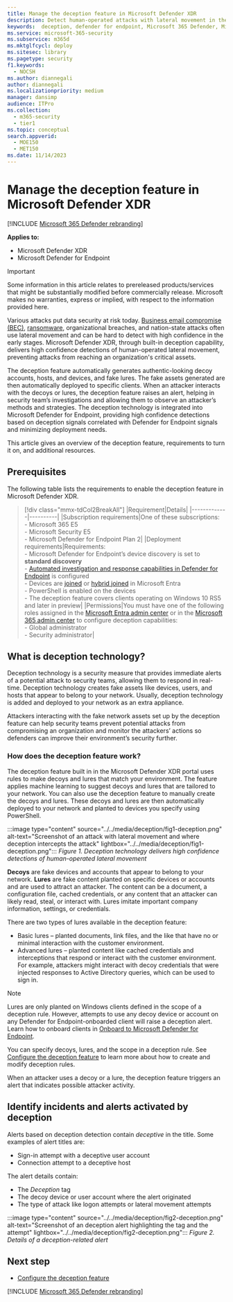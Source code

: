 ```yaml
---
title: Manage the deception feature in Microsoft Defender XDR
description: Detect human-operated attacks with lateral movement in the early stages using high confidence signals from the deception feature in Microsoft Defender XDR.
keywords:  deception, defender for endpoint, Microsoft 365 Defender, Microsoft defender for endpoint, lures, fake hosts, fake users, fake network, honeypot, honeytoken, decoy, fake host, fake user, deception technology
ms.service: microsoft-365-security
ms.subservice: m365d
ms.mktglfcycl: deploy
ms.sitesec: library
ms.pagetype: security
f1.keywords: 
  - NOCSH
ms.author: diannegali
author: diannegali
ms.localizationpriority: medium
manager: dansimp
audience: ITPro
ms.collection: 
  - m365-security
  - tier1
ms.topic: conceptual
search.appverid: 
  - MOE150
  - MET150
ms.date: 11/14/2023
---
```


# Manage the deception feature in Microsoft Defender XDR

[!INCLUDE [Microsoft 365 Defender rebranding](../includes/microsoft-defender.md)]

**Applies to:**

- Microsoft Defender XDR
- Microsoft Defender for Endpoint

> [!IMPORTANT]
> Some information in this article relates to prereleased products/services that might be substantially modified before commercially release. Microsoft makes no warranties, express or implied, with respect to the information provided here.

Various attacks put data security at risk today. [Business email compromise (BEC)](https://www.microsoft.com/security/business/security-101/what-is-business-email-compromise-bec), [ransomware](/security/ransomware/), organizational breaches, and nation-state attacks often use lateral movement and can be hard to detect with high confidence in the early stages. Microsoft Defender XDR, through built-in deception capability, delivers high confidence detections of human-operated lateral movement, preventing attacks from reaching an organization's critical assets.

The deception feature automatically generates authentic-looking decoy accounts, hosts, and devices, and fake lures. The fake assets generated are then automatically deployed to specific clients. When an attacker interacts with the decoys or lures, the deception feature raises an alert, helping in security team’s investigations and allowing them to observe an attacker’s methods and strategies. The deception technology is integrated into Microsoft Defender for Endpoint, providing high confidence detections based on deception signals correlated with Defender for Endpoint signals and minimizing deployment needs.  

This article gives an overview of the deception feature, requirements to turn it on, and additional resources.

## Prerequisites

The following table lists the requirements to enable the deception feature in Microsoft Defender XDR.

> [!div class="mmx-tdCol2BreakAll"]
> |Requirement|Details|
> |-------------|----------|
> |Subscription requirements|One of these subscriptions:</br> - Microsoft 365 E5</br> - Microsoft Security E5</br> - Microsoft Defender for Endpoint Plan 2|
> |Deployment requirements|Requirements:</br> - Microsoft Defender for Endpoint’s device discovery is set to **standard discovery**</br> - [Automated investigation and response capabilities in Defender for Endpoint](/defender-endpoint/configure-automated-investigations-remediation/) is configured</br> - Devices are [joined](/entra/identity/devices/concept-directory-join/) or [hybrid joined](/entra/identity/devices/concept-hybrid-join/) in Microsoft Entra</br> - PowerShell is enabled on the devices</br> - The deception feature covers clients operating on Windows 10 RS5 and later in preview|
> |Permissions|You must have one of the following roles assigned in the [Microsoft Entra admin center](https://entra.microsoft.com) or in the [Microsoft 365 admin center](https://admin.microsoft.com) to configure deception capabilities:</br> - Global administrator</br> - Security administrator|

## What is deception technology?

Deception technology is a security measure that provides immediate alerts of a potential attack to security teams, allowing them to respond in real-time. Deception technology creates fake assets like devices, users, and hosts that appear to belong to your network. Usually, deception technology is added and deployed to your network as an extra appliance.

Attackers interacting with the fake network assets set up by the deception feature can help security teams prevent potential attacks from compromising an organization and monitor the attackers’ actions so defenders can improve their environment’s security further.

### How does the deception feature work?

The deception feature built in in the Microsoft Defender XDR portal uses rules to make decoys and lures that match your environment. The feature applies machine learning to suggest decoys and lures that are tailored to your network. You can also use the deception feature to manually create the decoys and lures. These decoys and lures are then automatically deployed to your network and planted to devices you specify using PowerShell.

:::image type="content" source="../../media/deception/fig1-deception.png" alt-text="Screenshot of an attack with lateral movement and where deception intercepts the attack" lightbox="../../media/deception/fig1-deception.png":::
*Figure 1. Deception technology delivers high confidence detections of human-operated lateral movement*

**Decoys** are fake devices and accounts that appear to belong to your network. **Lures** are fake content planted on specific devices or accounts and are used to attract an attacker. The content can be a document, a configuration file, cached credentials, or any content that an attacker can likely read, steal, or interact with. Lures imitate important company information, settings, or credentials.

There are two types of lures available in the deception feature:

- Basic lures – planted documents, link files, and the like that have no or minimal interaction with the customer environment.  
- Advanced lures – planted content like cached credentials and interceptions that respond or interact with the customer environment. For example, attackers might interact with decoy credentials that were injected responses to Active Directory queries, which can be used to sign in.

> [!NOTE]
> Lures are only planted on Windows clients defined in the scope of a deception rule. However, attempts to use any decoy device or account on any Defender for Endpoint-onboarded client will raise a deception alert. Learn how to onboard clients in [Onboard to Microsoft Defender for Endpoint](/defender-for-endpoint/onboarding/).

You can specify decoys, lures, and the scope in a deception rule. See [Configure the deception feature](configure-deception.md) to learn more about how to create and modify deception rules.  

When an attacker uses a decoy or a lure, the deception feature triggers an alert that indicates possible attacker activity.

## Identify incidents and alerts activated by deception

Alerts based on deception detection contain *deceptive* in the title. Some examples of alert titles are:

- Sign-in attempt with a deceptive user account
- Connection attempt to a deceptive host

The alert details contain:

- The *Deception* tag
- The decoy device or user account where the alert originated
- The type of attack like logon attempts or lateral movement attempts

:::image type="content" source="../../media/deception/fig2-deception.png" alt-text="Screenshot of an deception alert highlighting the tag and the attempt" lightbox="../../media/deception/fig2-deception.png":::
*Figure 2. Details of a deception-related alert*

## Next step

- [Configure the deception feature](configure-deception.md)

[!INCLUDE [Microsoft 365 Defender rebranding](../../includes/defender-m3d-techcommunity.md)]